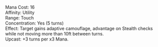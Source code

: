 Mana Cost: 16  
Affinity: Utility  
Range: Touch  
Concentration: Yes (5 turns)  
Effect: Target gains adaptive camouflage, advantage on Stealth checks while not moving more than 10ft between turns.  
Upcast: +3 turns per x3 Mana.